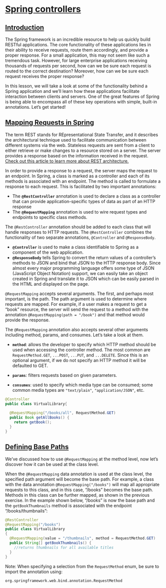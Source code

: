 # [Spring controllers](https://www.codecademy.com/courses/learn-spring/lessons/responding-to-requests-with-spring/exercises/introduction)

## [Introduction](https://www.codecademy.com/courses/learn-spring/lessons/responding-to-requests-with-spring/exercises/introduction)

The Spring framework is an incredible resource to help us quickly build RESTful applications. 
The core functionality of these applications lies in their ability to receive requests, route them accordingly, and provide a proper response. 
For a small application, this may not seem like such a tremendous task. 
However, for large enterprise applications receiving thousands of requests per second, how can we be sure each request is routed to the correct destination? 
Moreover, how can we be sure each request receives the proper response?

In this lesson, we will take a look at some of the functionality behind a Spring application 
and we’ll learn how these applications facilitate interaction between clients and servers. 
One of the great features of Spring is being able to encompass all of these key operations with simple, built-in annotations. 
Let’s get started!

## [Mapping Requests in Spring](https://www.codecademy.com/courses/learn-spring/lessons/responding-to-requests-with-spring/exercises/mapping-requests-in-spring)

The term REST stands for REpresentational State Transfer, 
and it describes the architectural technique used to facilitate communication between different systems via the web. 
Stateless requests are sent from a client to either retrieve or make changes to a resource stored on a server. 
The server provides a response based on the information received in the request. 
[Check out this article to learn more about REST architecture.](https://www.codecademy.com/article/what-is-rest)

In order to provide a response to a request, the server maps the request to an endpoint. 
In Spring, a class is marked as a controller and each of its methods is associated with an endpoint. 
The method is called to formulate a response to each request. 
This is facilitated by two important annotations:

* The **`@RestController`** annotation is used to declare a class as a controller that can provide application-specific types of data as part of an HTTP response
* The **`@RequestMapping`** annotation is used to wire request types and endpoints to specific class methods.

The `@RestController` annotation should be added to each class that will handle responses to HTTP requests. 
The `@RestController` combines the functionality of two separate annotations, `@Controller` and `@ResponseBody`.

* **`@Controller`** is used to make a class identifiable to Spring as a component of the web application.
* **`@ResponseBody`** tells Spring to convert the return values of a controller’s methods to JSON and bind that JSON to the HTTP response body. 
Since almost every major programming language offers some type of JSON (JavaScript Object Notation) support, 
we can easily take an object created in Spring and translate it to JSON which can be easily parsed in the HTML and displayed on the page.

`@RequestMapping` accepts several arguments. 
The first, and perhaps most important, is the path. 
The path argument is used to determine where requests are mapped. 
For example, if a user makes a request to get a “book” resource, the server will send the request to a method with the annotation 
`@RequestMapping(path = "/book")` and that method would provide the response.

The `@RequestMapping` annotation also accepts several other arguments including method, params, and consumes. 
Let’s take a look at them.

* **`method`**: allows the developer to specify which HTTP method should be used when accessing the controller method. 
The most common are `RequestMethod.GET`, `...POST`, `...PUT`, and `...DELETE`. 
Since this is an optional argument, if we do not specify an HTTP method it will be defaulted to GET.

* **`params`**: filters requests based on given parameters.

* **`consumes`**: used to specify which media type can be consumed; some common media types are `"text/plain"`, `"application/JSON"`, etc.

```java
@Controller
public class VirtualLibrary{
 
  @RequestMapping("/books/all", RequestMethod.GET)
  public Book getAllBooks() {
    return getBook();
  }
}
```

## [Defining Base Paths]()
We’ve discussed how to use `@RequestMapping` at the method level, now let’s discover how it can be used at the class level.

When the `@RequestMapping` data annotation is used at the class level, the specified path argument will become the base path. 
For example, a class with the data annotation `@RequestMapping("/books")` will map all appropriate requests to this class, 
and in this case, “/books” becomes the base path. 
Methods in this class can be further mapped, as shown in the previous exercise. 
In the example shown below, “/books” is now the base path and the `getBookThumbnails` method is associated with the endpoint “/books/thumbnails”:

```java
@RestController
@RequestMapping("/books")
public class VirtualLibrary
{
  @RequestMapping(value = "/thumbnails", method = RequestMethod.GET)
  public String[] getBookThumbnails() {
    //returns thumbnails for all available titles
  }
}
```

Note: When specifying a selection from the `RequestMethod` enum, be sure to import the annotation using:

```
org.springframework.web.bind.annotation.RequestMethod
```
